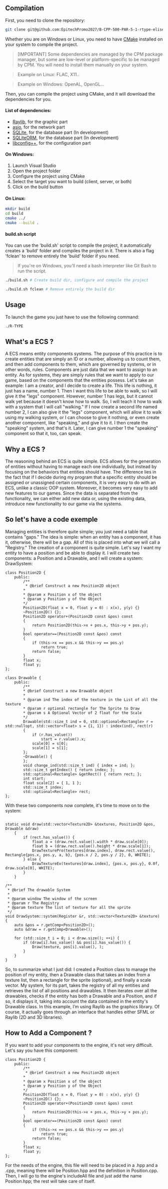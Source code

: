 ## Compilation

First, you need to clone the repository:
```bash
git clone git@github.com:EpitechPromo2027/B-CPP-500-PAR-5-1-rtype-elise.pipet.git R-Type
```

Whether you are on Windows or Linux, you need to have [CMake](https://cmake.org/) installed on your system to compile the project.

> [IMPORTANT]
> Some dependencies are managed by the CPM package manager, but some are low-level or platform-specific to be managed by CPM. You will need to install them manually on your system.

> Example on Linux: FLAC, X11..

> Example on Windows: OpenAL, OpenGL...

Then, you can compile the project using CMake, and it will download the dependencies for you.

#### List of dependencies:
- [Raylib](https://www.raylib.com/), for the graphic part
- [asio](https://think-async.com/Asio/), for the network part
- [SQLite](https://www.sqlite.org/index.html), for the database part (In development)
- [SQLiteORM](https://github.com/fnc12/sqlite_orm), for the database part (In development)
- [libconfig++](https://hyperrealm.github.io/libconfig/), for the configuration part

#### On Windows:
1. Launch Visual Studio
2. Open the project folder
3. Configure the project using CMake
4. Select the target you want to build (client, server, or both)
5. Click on the build button

#### On Linux:
```bash
mkdir build
cd build
cmake ../
cmake --build .
```

#### build.sh script

You can use the 'build.sh' script to compile the project, it automatically creates a 'build' folder and compiles the project in it. There is also a flag 'fclean' to remove entirely the 'build' folder if you need.
> If you're on Windows, you'll need a bash interpreter like Git Bash to run the script.
```bash	
./build.sh # Create build dir, configure and compile the project

./build.sh fclean # Remove entirely the build dir
```
## Usage
To launch the game you just have to use the following command:
```bash
./R-TYPE
```

## What's a ECS ?
A ECS means entity components systems.
The purpose of this practice is to create entities that are simply an ID or a number, allowing us to count them, and then add components to them, which are governed by systems, or in other words, rules. Components are just data that we want to assign to an entity. As for systems, they are simply rules that we want to apply to our game, based on the components that the entities possess. Let's take an example: I am a creator, and I decide to create a life. This life is nothing, it just has a name, number 1. Then I want this life to be able to walk, so I will give it the "legs" component. However, number 1 has legs, but it cannot walk yet because it doesn't know how to walk. So, I will teach it how to walk with a system that I will call "walking." If I now create a second life named number 2, I can also give it the "legs" component, which will allow it to walk using my walking system, or I can choose to give it nothing, or even create another component, like "speaking," and give it to it. I then create the "speaking" system, and that's it. Later, I can give number 1 the "speaking" component so that it, too, can speak.

## Why a ECS ?
The reasoning behind an ECS is quite simple. ECS allows for the generation of entities without having to manage each one individually, but instead by focusing on the behaviors that entities should have. The difference lies in the fact that if I decide during my program that a specific entity should be assigned or unassigned certain components, it is very easy to do with an ECS, unlike a classic OOP system. Moreover, it becomes very easy to add new features to our games. Since the data is separated from the functionality, we can either add new data or, using the existing data, introduce new functionality to our game via the systems.

## So let's have a code exemple
Managing entities is therefore quite simple; you just need a table that contains "gaps." The idea is simple: when an entity has a component, it has it, otherwise, there will be a gap. All of this is placed into what we will call a "Registry."
The creation of a component is quite simple. Let's say I want my entity to have a position and be able to display it. I will create two components: a Position and a Drawable, and I will create a system: DrawSystem:
```
class Position2D {
    public:
        /**
         * @brief Construct a new Position2D object
        *
        * @param x Position x of the object
        * @param y Position y of the Object
        */
        Position2D(float x = 0, float y = 0) : x(x), y(y) {}
        ~Position2D() {};
        Position2D operator+(Position2D const &pos) const
        {
            return Position2D(this->x + pos.x, this->y + pos.y);
        }
        bool operator==(Position2D const &pos) const
        {
            if (this->x == pos.x && this->y == pos.y)
                return true;
            return false;
        }
        float x;
        float y;
};

class Drawable {
    public:
        /**
        * @brief Construct a new Drawable object
        *
        * @param ind The index of the texture in the List of all the texture
        * @param r optional rectangle for The Sprite to Draw
        * @param s A Optional Vector of 2 float for the Scale
        */
        Drawable(std::size_t ind = 0, std::optional<Rectangle> r = std::nullopt, std::vector<float> s = {1, 1}) : index(ind), rect(r)
        {
            if (r.has_value())
                start = r.value().x;
            scale[0] = s[0];
            scale[1] = s[1];
        };
        ~Drawable() {
        };
        void change_ind(std::size_t ind) { index = ind; };
        std::size_t getIndex() { return index; };
        std::optional<Rectangle> &getRect() { return rect; };
        int start;
        float scale[2] = { 1, 1 };
        std::size_t index;
        std::optional<Rectangle> rect;
};
```
With these two components now complete, it's time to move on to the system:
```

static void draw(std::vector<Texture2D> &textures, Position2D &pos, Drawable &draw)
    {
        if (rect.has_value()) {
            float a = (draw.rect.value().width * draw.scale[0]);
            float b = (draw.rect.value().height * draw.scale[1]);
            DrawTexturePro(textures[draw.index], draw.rect.value(), Rectangle{pos.x, pos.y, a, b}, {pos.x / 2, pos.y / 2}, 0, WHITE);
        } else {
            DrawTextureEx(textures[draw.index], {pos.x, pos.y}, 0.0f, draw.scale[0], WHITE);
        }
    }

/**
 * @brief The drawable System
 * 
 * @param window The window of the screen
 * @param r The Registry
 * @param texture The list of texture for all the sprite
 */
void DrawSystem::system(Register &r, std::vector<Texture2D> &texture)
{
    auto &pos = r.getComp<Position2D>();
    auto &draw = r.getComp<Drawable>();

    for (std::size_t i = 0; i < draw.size(); ++i) {
        if (draw[i].has_value() && pos[i].has_value()) {
            Draw(texture, pos[i].value(), );
        }
    }
}
```
So, to summarize what I just did: I created a Position class to manage the position of my entity, then a Drawable class that takes an index from a texture list, then a rectangle for the sprite (optional), and finally a scale vector. My system, for its part, takes the registry of all my entities and retrieves the list of all positions and drawables. It then iterates over all the drawables, checks if the entity has both a Drawable and a Position, and if so, it displays it, taking into account the data contained in the entity's Drawable class. In this example, I’m using Raylib as the graphics library. Of course, it actually goes through an interface that handles either SFML or Raylib (2D and 3D libraries).

## How to Add a Component ?
If you want to add your components to the engine, it's not very difficult. Let's say you have this component:
```
class Position2D {
    public:
        /**
         * @brief Construct a new Position2D object
        *
        * @param x Position x of the object
        * @param y Position y of the Object
        */
        Position2D(float x = 0, float y = 0) : x(x), y(y) {}
        ~Position2D() {};
        Position2D operator+(Position2D const &pos) const
        {
            return Position2D(this->x + pos.x, this->y + pos.y);
        }
        bool operator==(Position2D const &pos) const
        {
            if (this->x == pos.x && this->y == pos.y)
                return true;
            return false;
        }
        float x;
        float y;
};
```
For the needs of the engine, this file will need to be placed in a .hpp and a .cpp, meaning there will be Position.hpp and the definition in Position.cpp. Then, I will go to the engine's includeAll file and just add the name Position.hpp; the rest will take care of itself.
